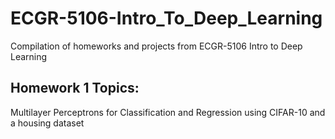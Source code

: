 # ECGR-5106-Intro_To_Deep_Learning
Compilation of homeworks and projects from ECGR-5106 Intro to Deep Learning

## Homework 1 Topics:
Multilayer Perceptrons for Classification and Regression using CIFAR-10 and a housing dataset
